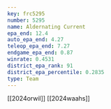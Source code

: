 ```yaml
---
key: frc5295
number: 5295
name: Aldernating Current
epa_end: 12.4
auto_epa_end: 4.27
teleop_epa_end: 7.27
endgame_epa_end: 0.87
winrate: 0.4531
district_epa_rank: 91
district_epa_percentile: 0.2835
type: Team
---
```

[[2024orwil]]
[[2024waahs]]
